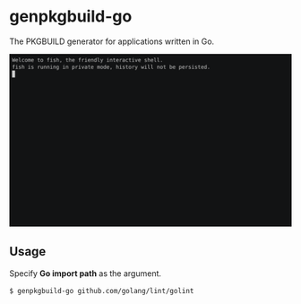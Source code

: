 # genpkgbuild-go

The PKGBUILD generator for applications written in Go.

![Demo Video](./demo.png)

## Usage

Specify **Go import path** as the argument.

```
$ genpkgbuild-go github.com/golang/lint/golint
```
